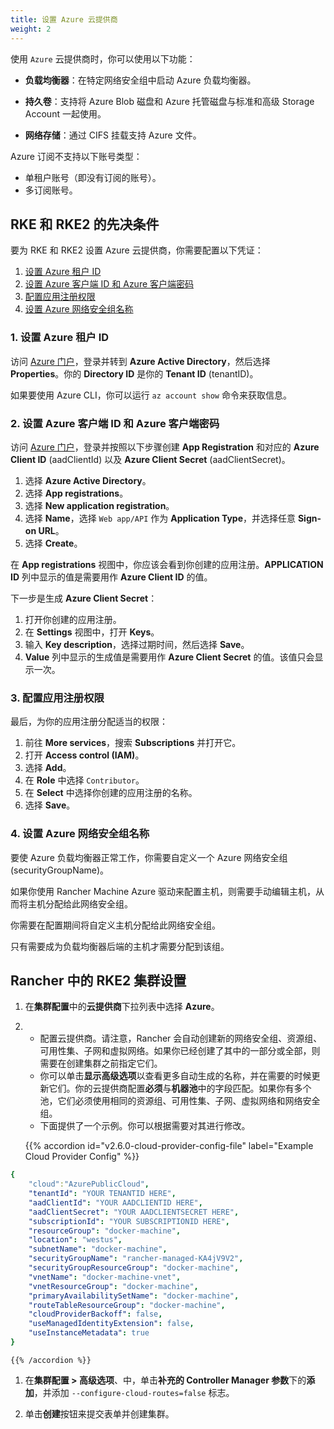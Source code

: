 ```yaml
---
title: 设置 Azure 云提供商
weight: 2
---
```


使用 `Azure` 云提供商时，你可以使用以下功能：

- **负载均衡器**：在特定网络安全组中启动 Azure 负载均衡器。

- **持久卷**：支持将 Azure Blob 磁盘和 Azure 托管磁盘与标准和高级 Storage Account 一起使用。

- **网络存储**：通过 CIFS 挂载支持 Azure 文件。

Azure 订阅不支持以下账号类型：

- 单租户账号（即没有订阅的账号）。
- 多订阅账号。

## RKE 和 RKE2 的先决条件

要为 RKE 和 RKE2 设置 Azure 云提供商，你需要配置以下凭证：

1. [设置 Azure 租户 ID](#1-set-up-the-azure-tenant-id)
2. [设置 Azure 客户端 ID 和 Azure 客户端密码](#2-set-up-the-azure-client-id-and-azure-client-secret)
3. [配置应用注册权限](#3-configure-app-registration-permissions)
4. [设置 Azure 网络安全组名称](#4-set-up-azure-network-security-group-name)

### 1. 设置 Azure 租户 ID

访问 [Azure 门户](https://portal.azure.com)，登录并转到 **Azure Active Directory**，然后选择 **Properties**。你的 **Directory ID** 是你的 **Tenant ID** (tenantID)。

如果要使用 Azure CLI，你可以运行 `az account show` 命令来获取信息。

### 2. 设置 Azure 客户端 ID 和 Azure 客户端密码

访问 [Azure 门户](https://portal.azure.com)，登录并按照以下步骤创建 **App Registration** 和对应的 **Azure Client ID** (aadClientId) 以及 **Azure Client Secret** (aadClientSecret)。

1. 选择 **Azure Active Directory**。
1. 选择 **App registrations**。
1. 选择 **New application registration**。
1. 选择 **Name**，选择 `Web app/API` 作为 **Application Type**，并选择任意 **Sign-on URL**。
1. 选择 **Create**。

在 **App registrations** 视图中，你应该会看到你创建的应用注册。**APPLICATION ID** 列中显示的值是需要用作 **Azure Client ID** 的值。

下一步是生成 **Azure Client Secret**：

1. 打开你创建的应用注册。
1. 在 **Settings** 视图中，打开 **Keys**。
1. 输入 **Key description**，选择过期时间，然后选择 **Save**。
1. **Value** 列中显示的生成值是需要用作 **Azure Client Secret** 的值。该值只会显示一次。

### 3. 配置应用注册权限

最后，为你的应用注册分配适当的权限：

1. 前往 **More services**，搜索 **Subscriptions** 并打开它。
1. 打开 **Access control (IAM)**。
1. 选择 **Add**。
1. 在 **Role** 中选择 `Contributor`。
1. 在 **Select** 中选择你创建的应用注册的名称。
1. 选择 **Save**。

### 4. 设置 Azure 网络安全组名称

要使 Azure 负载均衡器正常工作，你需要自定义一个 Azure 网络安全组 (securityGroupName)。

如果你使用 Rancher Machine Azure 驱动来配置主机，则需要手动编辑主机，从而将主机分配给此网络安全组。

你需要在配置期间将自定义主机分配给此网络安全组。

只有需要成为负载均衡器后端的主机才需要分配到该组。

## Rancher 中的 RKE2 集群设置

1. 在**集群配置**中的**云提供商**下拉列表中选择 **Azure**。

1. - 配置云提供商。请注意，Rancher 会自动创建新的网络安全组、资源组、可用性集、子网和虚拟网络。如果你已经创建了其中的一部分或全部，则需要在创建集群之前指定它们。
   - 你可以单击**显示高级选项**以查看更多自动生成的名称，并在需要的时候更新它们。你的云提供商配置**必须**与**机器池**中的字段匹配。如果你有多个池，它们必须使用相同的资源组、可用性集、子网、虚拟网络和网络安全组。
   - 下面提供了一个示例。你可以根据需要对其进行修改。

   {{% accordion id="v2.6.0-cloud-provider-config-file" label="Example Cloud Provider Config" %}}

```yaml
{
    "cloud":"AzurePublicCloud",
    "tenantId": "YOUR TENANTID HERE",
    "aadClientId": "YOUR AADCLIENTID HERE",
    "aadClientSecret": "YOUR AADCLIENTSECRET HERE",
    "subscriptionId": "YOUR SUBSCRIPTIONID HERE",
    "resourceGroup": "docker-machine",
    "location": "westus",
    "subnetName": "docker-machine",
    "securityGroupName": "rancher-managed-KA4jV9V2",
    "securityGroupResourceGroup": "docker-machine",
    "vnetName": "docker-machine-vnet",
    "vnetResourceGroup": "docker-machine",
    "primaryAvailabilitySetName": "docker-machine",
    "routeTableResourceGroup": "docker-machine",
    "cloudProviderBackoff": false,
    "useManagedIdentityExtension": false,
    "useInstanceMetadata": true
}
```
    {{% /accordion %}}

1. 在**集群配置 > 高级选项**、中，单击**补充的 Controller Manager 参数**下的**添加**，并添加 `--configure-cloud-routes=false` 标志。

1. 单击**创建**按钮来提交表单并创建集群。
